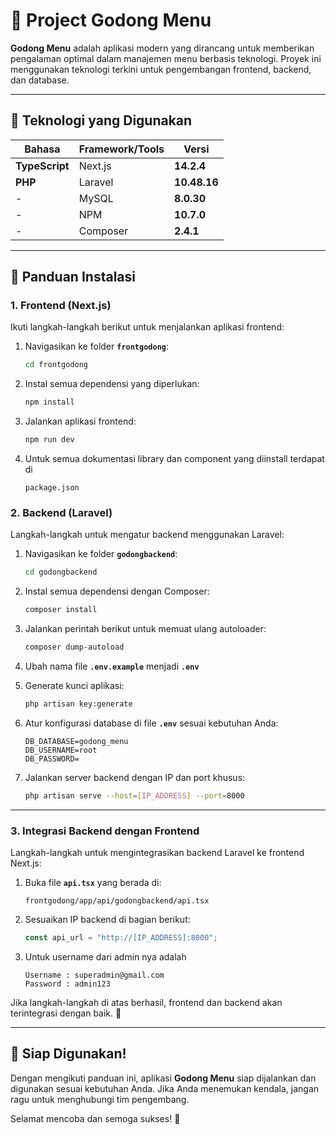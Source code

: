 
# 🌿 **Project Godong Menu**

**Godong Menu** adalah aplikasi modern yang dirancang untuk memberikan pengalaman optimal dalam manajemen menu berbasis teknologi. Proyek ini menggunakan teknologi terkini untuk pengembangan frontend, backend, dan database.

---

## **📌 Teknologi yang Digunakan**
| **Bahasa**        | **Framework/Tools**       | **Versi**        |
|--------------------|---------------------------|------------------|
| **TypeScript**     | Next.js                  | **14.2.4**       |
| **PHP**            | Laravel                  | **10.48.16**     |
| -                  | MySQL                    | **8.0.30**       |
| -                  | NPM                      | **10.7.0**       |
| -                  | Composer                 | **2.4.1**        |

---

## **📖 Panduan Instalasi**

### **1. Frontend (Next.js)**  
Ikuti langkah-langkah berikut untuk menjalankan aplikasi frontend:  
1. Navigasikan ke folder **`frontgodong`**:  
   ```bash
   cd frontgodong
   ```  
2. Instal semua dependensi yang diperlukan:  
   ```bash
   npm install
   ```  
3. Jalankan aplikasi frontend:  
   ```bash
   npm run dev
   ```
4. Untuk semua dokumentasi library dan component yang diinstall terdapat di
   ```text
   package.json
   ```

### **2. Backend (Laravel)**  
Langkah-langkah untuk mengatur backend menggunakan Laravel:  
1. Navigasikan ke folder **`godongbackend`**:  
   ```bash
   cd godongbackend
   ```  
2. Instal semua dependensi dengan Composer:  
   ```bash
   composer install
   ```  
3. Jalankan perintah berikut untuk memuat ulang autoloader:  
   ```bash
   composer dump-autoload
   ```
4. Ubah nama file **`.env.example`** menjadi **`.env`**
   
5. Generate kunci aplikasi:
   ```bash
   php artisan key:generate
   ```  

6. Atur konfigurasi database di file **`.env`** sesuai kebutuhan Anda:  
   ```env
   DB_DATABASE=godong_menu
   DB_USERNAME=root
   DB_PASSWORD=
   ```  
7. Jalankan server backend dengan IP dan port khusus:  
   ```bash
   php artisan serve --host=[IP_ADDRESS] --port=8000
   ```  

---

### **3. Integrasi Backend dengan Frontend**  
Langkah-langkah untuk mengintegrasikan backend Laravel ke frontend Next.js:  
1. Buka file **`api.tsx`** yang berada di:  
   ```text
   frontgodong/app/api/godongbackend/api.tsx
   ```  
2. Sesuaikan IP backend di bagian berikut:  
   ```typescript
   const api_url = "http://[IP_ADDRESS]:8000";
   ```
3. Untuk username dari admin nya adalah
   ```text
   Username : superadmin@gmail.com
   Password : admin123    

Jika langkah-langkah di atas berhasil, frontend dan backend akan terintegrasi dengan baik. 🚀  

---

## **🎯 Siap Digunakan!**
Dengan mengikuti panduan ini, aplikasi **Godong Menu** siap dijalankan dan digunakan sesuai kebutuhan Anda. Jika Anda menemukan kendala, jangan ragu untuk menghubungi tim pengembang.  

Selamat mencoba dan semoga sukses! 💪
